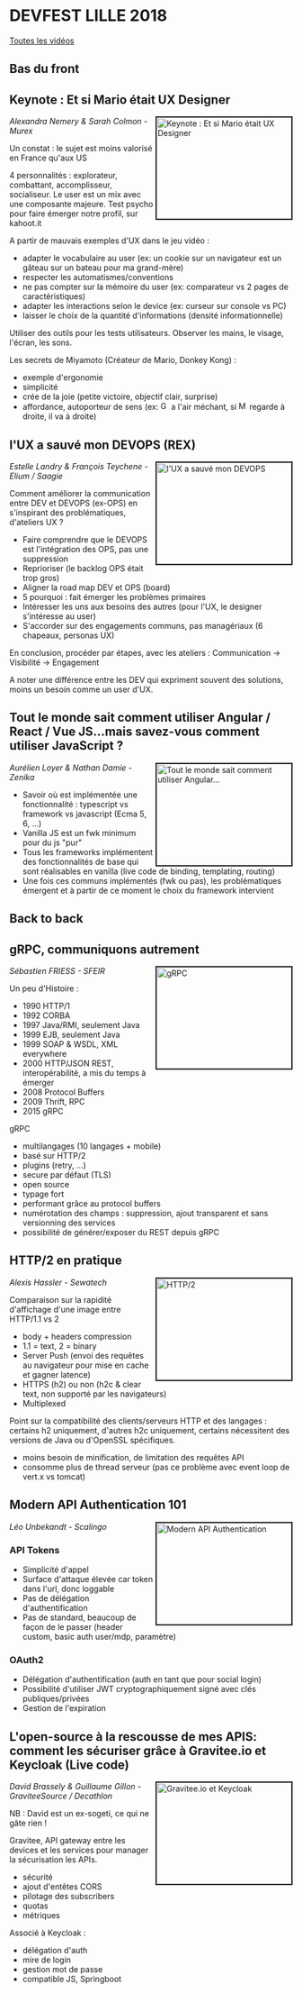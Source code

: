 # DEVFEST LILLE 2018

[Toutes les vidéos](https://www.youtube.com/playlist?list=PLuZ_sYdawLiUAmzsywNDAh_TPuBVylwjt)

## **Bas du front**

## Keynote : Et si Mario était UX Designer

<a href="http://www.youtube.com/watch?feature=player_embedded&v=vaXPyWfangg
" target="_blank"><img src="http://img.youtube.com/vi/vaXPyWfangg/0.jpg" 
alt="Keynote : Et si Mario était UX Designer" width="240" height="180" border="2" align="right"/></a>

*Alexandra Nemery & Sarah Colmon - Murex*

Un constat : le sujet est moins valorisé en France qu'aux US

4 personnalités : explorateur, combattant, accomplisseur, socialiseur. Le user est un mix avec une composante majeure.
Test psycho pour faire émerger notre profil, sur kahoot.it

A partir de mauvais exemples d'UX dans le jeu vidéo :
- adapter le vocabulaire au user (ex: un cookie sur un navigateur est un gâteau sur un bateau pour ma grand-mère)
- respecter les automatismes/conventions
- ne pas compter sur la mémoire du user (ex: comparateur vs 2 pages de caractéristiques)
- adapter les interactions selon le device (ex: curseur sur console vs PC)
- laisser le choix de la quantité d'informations (densité informationnelle)

Utiliser des outils pour les tests utilisateurs.
Observer les mains, le visage, l'écran, les sons.

Les secrets de Miyamoto (Créateur de Mario, Donkey Kong) : 
- exemple d'ergonomie
- simplicité
- crée de la joie (petite victoire, objectif clair, surprise)
- affordance, autoporteur de sens (ex: <img src="https://upload.wikimedia.org/wikipedia/en/2/21/Goomba2.gif" width="15" alt="Goomba"> a l'air méchant, si <img src="https://i.pinimg.com/originals/78/09/ed/7809ed657b14bdf0f30ca4ab59877bfe.png" width="15" alt="Mario"> regarde à droite, il va à droite)

## l'UX a sauvé mon DEVOPS (REX)

<a href="http://www.youtube.com/watch?feature=player_embedded&v=ovbw8U6NZxI
" target="_blank"><img src="http://img.youtube.com/vi/ovbw8U6NZxI/0.jpg" 
alt="l'UX a sauvé mon DEVOPS" width="240" height="180" border="2" align="right"/></a>

*Estelle Landry & François Teychene - Elium / Saagie*

Comment améliorer la communication entre DEV et DEVOPS (ex-OPS) en s'inspirant des problématiques, d'ateliers UX ?
- Faire comprendre que le DEVOPS est l'intégration des OPS, pas une suppression
- Reprioriser (le backlog OPS était trop gros)
- Aligner la road map DEV et OPS (board)
- 5 pourquoi : fait émerger les problèmes primaires
- Intéresser les uns aux besoins des autres (pour l'UX, le designer s'intéresse au user)
- S'accorder sur des engagements communs, pas managériaux (6 chapeaux, personas UX)

En conclusion, procéder par étapes, avec les ateliers :
Communication -> Visibilité -> Engagement

A noter une différence entre les DEV qui expriment souvent des solutions, moins un besoin comme un user d'UX.

## Tout le monde sait comment utiliser Angular / React / Vue JS…mais savez-vous comment utiliser JavaScript ?

<a href="http://www.youtube.com/watch?feature=player_embedded&v=PE0GPOtwYkI
" target="_blank"><img src="http://img.youtube.com/vi/PE0GPOtwYkI/0.jpg" 
alt="Tout le monde sait comment utiliser Angular..." width="240" height="180" border="2" align="right"/></a>

*Aurélien Loyer & Nathan Damie - Zenika*

- Savoir où est implémentée une fonctionnalité : typescript vs framework vs javascript (Ecma 5, 6, ...)
- Vanilla JS est un fwk minimum pour du js "pur"
- Tous les frameworks implémentent des fonctionnalités de base qui sont réalisables en vanilla (live code de binding, templating, routing)
- Une fois ces communs implémentés (fwk ou pas), les problématiques émergent et à partir de ce moment le choix du framework intervient

## **Back to back**

## gRPC, communiquons autrement

<a href="http://www.youtube.com/watch?feature=player_embedded&v=6BcfghWezuU
" target="_blank"><img src="http://img.youtube.com/vi/6BcfghWezuU/0.jpg" 
alt="gRPC" width="240" height="180" border="2" align="right"/></a>

*Sébastien FRIESS - SFEIR*

Un peu d'Histoire :
- 1990 HTTP/1
- 1992 CORBA
- 1997 Java/RMI, seulement Java
- 1999 EJB, seulement Java
- 1999 SOAP & WSDL, XML everywhere 
- 2000 HTTP/JSON REST, interopérabilité, a mis du temps à émerger
- 2008 Protocol Buffers
- 2009 Thrift, RPC
- 2015 gRPC

gRPC
- multilangages (10 langages + mobile)
- basé sur HTTP/2
- plugins (retry, ...)
- secure par défaut (TLS)
- open source
- typage fort
- performant grâce au protocol buffers
- numérotation des champs : suppression, ajout transparent et sans versionning des services
- possibilité de générer/exposer du REST depuis gRPC

## HTTP/2 en pratique

<a href="http://www.youtube.com/watch?feature=player_embedded&v=OQiFCOYvwL0
" target="_blank"><img src="http://img.youtube.com/vi/OQiFCOYvwL0/0.jpg" 
alt="HTTP/2" width="240" height="180" border="2" align="right"/></a>

*Alexis Hassler - Sewatech*

Comparaison sur la rapidité d'affichage d'une image entre HTTP/1.1 vs 2

- body + headers compression
- 1.1 = text, 2 = binary
- Server Push (envoi des requêtes au navigateur pour mise en cache et gagner latence)
- HTTPS (h2) ou non (h2c & clear text, non supporté par les navigateurs)
- Multiplexed

Point sur la compatibilité des clients/serveurs HTTP et des langages : certains h2 uniquement, d'autres h2c uniquement, certains nécessitent des versions de Java ou d'OpenSSL spécifiques.

- moins besoin de minification, de limitation des requêtes API
- consomme plus de thread serveur (pas ce problème avec event loop de vert.x vs tomcat)

## Modern API Authentication 101

<a href="http://www.youtube.com/watch?feature=player_embedded&v=259CYnDVHL0
" target="_blank"><img src="http://img.youtube.com/vi/259CYnDVHL0/0.jpg" 
alt="Modern API Authentication" width="240" height="180" border="2" align="right"/></a>

*Léo Unbekandt - Scalingo*

### API Tokens

- Simplicité d'appel
- Surface d'attaque élevée car token dans l'url, donc loggable
- Pas de délégation d'authentification
- Pas de standard, beaucoup de façon de le passer (header custom, basic auth user/mdp, paramètre) 

### OAuth2

- Délégation d'authentification (auth en tant que pour social login)
- Possibilité d'utiliser JWT cryptographiquement signé avec clés publiques/privées
- Gestion de l'expiration 

## L'open-source à la rescousse de mes APIS: comment les sécuriser grâce à Gravitee.io et Keycloak (Live code)

<a href="http://www.youtube.com/watch?feature=player_embedded&v=Lkr3Hok-rfk
" target="_blank"><img src="http://img.youtube.com/vi/Lkr3Hok-rfk/0.jpg" 
alt="Gravitee.io et Keycloak" width="240" height="180" border="2" align="right"/></a>

*David Brassely & Guillaume Gillon - GraviteeSource / Decathlon*

NB : David est un ex-sogeti, ce qui ne gâte rien !

Gravitee, API gateway entre les devices et les services pour manager la sécurisation les APIs.
- sécurité
- ajout d'entêtes CORS
- pilotage des subscribers
- quotas 
- métriques

Associé à Keycloak :
- délégation d'auth
- mire de login
- gestion mot de passe
- compatible JS, Springboot

